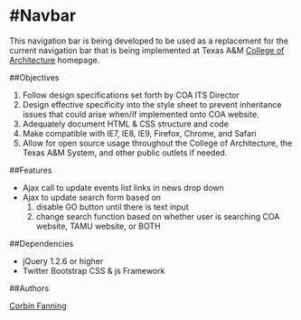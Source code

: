 #Navbar
==============
This navigation bar is being developed to be used as a replacement for the current navigation bar 
that is being implemented at Texas A&M [College of Architecture](http://www.arch.tamu.edu/ "College of Architecture") homepage. 


##Objectives

1. Follow design specifications set forth by COA ITS Director	
2. Design effective specificity into the style sheet to prevent inheritance issues that could arise when/if implemented onto COA website. 
3. Adequately document HTML & CSS structure and code
4. Make compatible with IE7, IE8, IE9, Firefox, Chrome, and Safari
5. Allow for open source usage throughout the College of Architecture, the Texas A&M System, and other public outlets if needed.


##Features 

+ Ajax call to update events list links in news drop down
+ Ajax to update search form based on 
	1. disable GO button until there is text input
	2. change search function based on whether user is searching COA website, TAMU website, or BOTH

##Dependencies 

+ jQuery 1.2.6 or higher
+ Twitter Bootstrap CSS & js Framework

##Authors

[Corbin Fanning](http://www.twitter.com/corbinfanning/)
